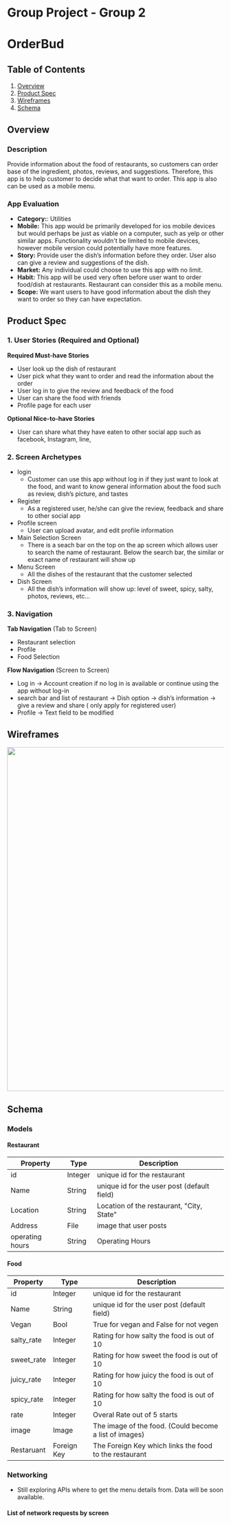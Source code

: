 Group Project - Group 2
===

# OrderBud

## Table of Contents
1. [Overview](#Overview)
1. [Product Spec](#Product-Spec)
1. [Wireframes](#Wireframes)
2. [Schema](#Schema)

## Overview
### Description
Provide information about the food of restaurants, so customers can order base of the ingredient, photos, reviews, and suggestions. Therefore, this app is to help customer to decide what that want to order.  This app is also can be used as a mobile menu. 
### App Evaluation
- **Category:**: Utilities
- **Mobile:** This app would be primarily developed for ios mobile  devices but would perhaps be just as viable on a computer, such as yelp or other similar apps. Functionality wouldn't be limited to mobile devices, however mobile version could potentially have more features.
- **Story:** Provide user the dish’s information before they order. User also can give a review and suggestions of the dish. 
- **Market:** Any individual could choose to use this app with no limit. 
- **Habit:** This app will be used very often before user want to order food/dish at restaurants. Restaurant can consider this as a mobile menu. 
- **Scope:** We want users to have good information about the dish they want to order so they can have expectation.

## Product Spec

### 1. User Stories (Required and Optional)

**Required Must-have Stories**

* User look up the dish of restaurant
* User pick what they want to order and read the information about the order
* User log in to give the review and feedback of the food
* User can share the food with friends
* Profile page for each user

**Optional Nice-to-have Stories**

* User can share what they have eaten to other social app such as facebook, Instagram, line, 

### 2. Screen Archetypes

* login
   * Customer can use this app without log in if they just want to look at the food, and want to know general information about the food such as review, dish’s picture, and tastes
* Register 
   * As a registered user, he/she can give the review, feedback and share to other social app
* Profile screen
   * User can upload avatar, and edit profile information
* Main Selection Screen
   * There is a seach bar on the top on the ap screen which allows user to search the name of restaurant. Below the search bar, the similar or exact name of restaurant will show up
* Menu Screen
   * All the dishes of the restaurant that the customer selected
* Dish Screen
   * All the dish’s information will show up: level of sweet, spicy, salty, photos, reviews, etc…


### 3. Navigation

**Tab Navigation** (Tab to Screen)

* Restaurant selection
* Profile
* Food Selection

**Flow Navigation** (Screen to Screen)

 * Log in -> Account creation if no log in is available or continue using the app without log-in
 * search bar and list of restaurant -> Dish option -> dish’s information -> give a review and share ( only apply for registered user)
 * Profile -> Text field to be modified
## Wireframes
<img src="https://i.imgur.com/5xj6erJ.png" width=800><br>

## Schema 
### Models
#### Restaurant

   | Property      | Type     | Description |
   | ------------- | -------- | ------------|
   | id            | Integer  | unique id for the restaurant |
   | Name          | String   | unique id for the user post (default field) |
   | Location      | String   | Location of the restaurant, "City, State" |
   | Address       | File     | image that user posts |
   | operating hours | String | Operating Hours
   
   
#### Food
   | Property      | Type     | Description |
   | ------------- | -------- | ------------|
   | id            | Integer  | unique id for the restaurant |
   | Name          | String   | unique id for the user post (default field) |
   | Vegan         | Bool     | True for vegan and False for not vegen
   | salty_rate    | Integer  | Rating for how salty the food is out of 10
   | sweet_rate    | Integer  | Rating for how sweet the food is out of 10
   | juicy_rate    | Integer  | Rating for how juicy the food is out of 10
   | spicy_rate    | Integer  | Rating for how salty the food is out of 10
   | rate          | Integer  | Overal Rate out of 5 starts
   | image         | Image    | The image of the food. (Could become a list of images)
   | Restaruant    | Foreign Key | The Foreign Key which links the food to the restaurant
   

### Networking
  * Still exploring APIs where to get the menu details from. Data will be soon available. 
#### List of network requests by screen
